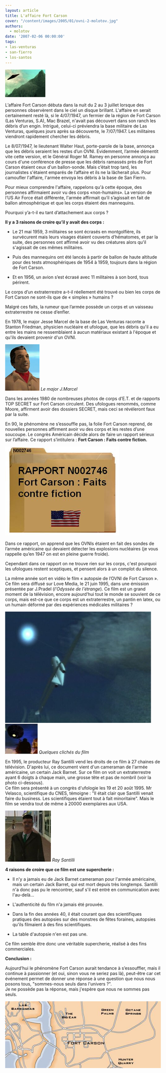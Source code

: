 ```yaml
---
layout: article
title: L'affaire Fort Carson
cover: "/content/images/2005/01/ovni-2-molotov.jpg"
authors:
  - molotov
date: '2007-02-06 00:00:00'
tags:
- las-venturas
- san-fierro
- los-santos
---
```


![](/content/images/2005/01/ovni-2-molotov.jpg)

L’affaire Fort Carson débuta dans la nuit du 2 au 3 juillet lorsque des personnes observèrent dans le ciel un disque brillant. L'affaire en serait certainement resté là, si le 4/07/1947, un fermier de la région de Fort Carson (Las Venturas, S.A), Mac Brazel, n'avait pas découvert dans son ranch les débris d’un engin. Intrigué, celui-ci préviendra la base militaire de Las Venturas, quelques jours après sa découverte, le 7/07/1947. Les militaires viendront rapidement chercher les débris.

Le 8/07/1947, le lieutenant Walter Haut, porte-parole de la base, annonça que les débris seraient les restes d’un OVNI. Evidemment, l’armée démentit vite cette version, et le Général Roger M. Ramey en personne annonça au cours d'une conférence de presse que les débris ramassés près de Fort Carson étaient ceux d'un ballon-sonde. Mais c’était trop tard, les journalistes s'étaient emparés de l’affaire et ils ne la lâcherait plus. Pour camoufler l'affaire, l'armée envoya les débris à la base de San Fierro.

Pour mieux comprendre l'affaire, rappelons qu'à cette époque, des personnes affirmaient avoir vu des corps «non-humains». La version de l’US Air Force était différente, l'armée affirmait qu’il s’agissait en fait de ballon atmosphérique et que les corps étaient des mannequins.

Pourquoi y’a-t-il eu tant d’attachement aux corps ?

**Il y a 3 raisons de croire qu’il y avait des corps :**

- Le 21 mai 1959, 3 militaires se sont écrasés en montgolfière, ils survécurent mais leurs visages étaient couverts d’hématomes, et par la suite, des personnes ont affirmé avoir vu des créatures alors qu'il s'agissait de ces mêmes militaires.

- Puis des mannequins ont été lancés à partir de ballon de haute altitude pour des tests atmosphériques de 1954 à 1959, toujours dans la région de Fort Carson.

- Et en 1956, un avion s’est écrasé avec 11 militaires à son bord, tous périrent.

Le corps d’un extraterrestre a-t-il réellement été trouvé ou bien les corps de Fort Carson ne sont-ils que de « simples » humains ?

Malgré ces faits, la rumeur que l’armée possède un corps et un vaisseau extraterrestre ne cesse d’enfler.

En 1978, le major Jesse Marcel de la base de Las Venturas raconte a Stanton Friedman, physicien nucléaire et ufologue, que les débris qu'il a eu entre les mains ne ressemblaient à aucun matériaux existant à l'époque et qu'ils devaient provenir d'un OVNI.

![Le major J.Marcel](/content/images/2005/01/major-molotov.jpg)
_Le major J.Marcel_

Dans les années 1980 de nombreuses photos de corps d’E.T. et de rapports TOP SECRET sur Fort Carson circulent. Des ufologues renommés, comme Moore, affirment avoir des dossiers SECRET, mais ceci se révéleront faux par la suite.

En 90, le phénomène ne s’essouffle pas, la folie Fort Carson reprend, de nouvelles personnes affirment avoir vu des corps et les restes d’une soucoupe. Le congrès Américain décide alors de faire un rapport sérieux sur l’affaire. Ce rapport s’intitulera : **Fort Carson : Faits contre fiction.**

![](/content/images/2005/01/fortcarsonrapport-molotov.jpg)

Dans ce rapport, on apprend que les OVNIs étaient en fait des sondes de l’armée américaine qui devaient détecter les explosions nucléaires (je vous rappelle qu’en 1947 on est en pleine guerre froide).

Cependant dans ce rapport on ne trouve rien sur les corps, c'est pourquoi les ufologues restent sceptiques, et pensent alors à un complot du silence.

La même année sort en vidéo le film « autopsie de l’OVNI de Fort Carson ». Ce film sera diffusé sur Love Media, le 21 juin 1995, dans une émission présentée par J.Pradel (_l'Odyssée de l'étrange_). Ce film est un grand moment de la télévision, encore aujourd’hui tout le monde se souvient de ce corps, mais est-ce que ce corps est un extraterrestre, un pantin en latex, ou un humain déformé par des expériences médicales militaires ?

![](/content/images/2005/01/ovni-molotov2.jpg)
![Quelques clichés du film](/content/images/2005/01/ovni-molotov.jpg)
_Quelques clichés du film_

En 1995, le producteur Ray Santilli vend les droits de ce film à 27 chaines de télévision. D'après lui, ce document vient d'un cameraman de l'armée américaine, un certain Jack Barnet. Sur ce film on voit un extraterrestre ayant 6 doigts à chaque main, une grosse tête et pas de nombril (voir la photo ci-dessous).  
Ce film sera présenté à un congrès d'ufologie les 19 et 20 août 1995. Mr Velasco, scientifique du CNES, témoigne : "Il était clair que Santilli venait faire du business. Les scientifiques étaient tout à fait minoritaire". Mais le film se vendra tout de même à 20000 exemplaires aux USA.

![Ray Santilli](/content/images/2005/01/raysantilli-molotov.jpg)
_Ray Santilli_

**4 raisons de croire que ce film est une supercherie :**

- Il n'y a jamais eu de Jack Barnet cameraman pour l'armée américaine, mais un certain Jack Barret, qui est mort depuis très longtemps. Santilli n'a donc pas pu le rencontrer, sauf s'il est entré en communication avec l'au-delà...

- L'authenticité du film n'a jamais été prouvée.

- Dans la fin des années 40, il était courant que des scientifiques pratiques des autopsies sur des monstres de fêtes foraines, autopsies qu'ils filmaient à des fins scientifiques.

- La table d'autopsie n'en est pas une.

Ce film semble être donc une véritable supercherie, réalisé à des fins commerciales.

**Conclusion :**

Aujourd’hui le phénomène Fort Carson aurait tendance à s’essouffler, mais il continue à passionner (et oui, sinon vous ne seriez pas là), peut-être car cet événement permet de donner une réponse à une question que nous nous posons tous, "sommes-nous seuls dans l'univers ?".  
Je ne possède pas la réponse, mais j'espère que nous ne sommes pas seuls.

![](/content/images/2005/01/fortcarsoncarte-molotov.jpg)